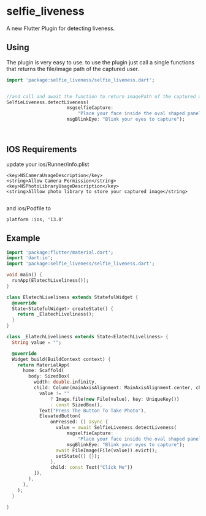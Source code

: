 # selfie_liveness

A new Flutter Plugin for detecting liveness.




## Using


The plugin is very easy to use. to use the plugin  just call a single functions that returns the file/image path of the captured user. 


```dart
import 'package:selfie_liveness/selfie_liveness.dart';


//and call and await the function to return imagePath of the captured user
SelfieLiveness.detectLiveness(
                      msgselfieCapture:
                          "Place your face inside the oval shaped panel",
                      msgBlinkEye: "Blink your eyes to capture");

 
```


## IOS Requirements

update your ios/Runner/info.plist

```
<key>NSCameraUsageDescription</key>
<string>Allow Camera Permission</string>
<key>NSPhotoLibraryUsageDescription</key>
<string>Alllow photo library to store your captured image</string>


```

and ios/Podfile to

```
platform :ios, '13.0'

```

 


## Example


```dart
import 'package:flutter/material.dart';
import 'dart:io';
import 'package:selfie_liveness/selfie_liveness.dart';

void main() {
  runApp(ElatechLiveliness());
}

class ElatechLiveliness extends StatefulWidget {
  @override
  State<StatefulWidget> createState() {
    return _ElatechLiveliness();
  }
}

class _ElatechLiveliness extends State<ElatechLiveliness> {
  String value = "";

  @override
  Widget build(BuildContext context) {
    return MaterialApp(
      home: Scaffold(
        body: SizedBox(
          width: double.infinity,
          child: Column(mainAxisAlignment: MainAxisAlignment.center, children: [
            value != ""
                ? Image.file(new File(value), key: UniqueKey())
                : const SizedBox(),
            Text("Press The Button To Take Photo"),
            ElevatedButton(
                onPressed: () async {
                  value = await SelfieLiveness.detectLiveness(
                      msgselfieCapture:
                          "Place your face inside the oval shaped panel",
                      msgBlinkEye: "Blink your eyes to capture");
                  await FileImage(File(value)).evict();
                  setState(() {});
                },
                child: const Text("Click Me"))
          ]),
        ),
      ),
    );
  }
 
}

```

